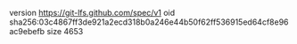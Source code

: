 version https://git-lfs.github.com/spec/v1
oid sha256:03c4867ff3de921a2ecd318b0a246e44b50f62ff536915ed64cf8e96ac9ebefb
size 4653
